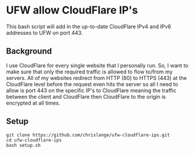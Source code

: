 # UFW allow CloudFlare IP's
This bash script will add in the up-to-date CloudFlare IPv4 and IPv6 addresses to UFW on port 443.

## Background
I use CloudFlare for every single website that I personally run. So, I want to make sure that only the required traffic is allowed to flow to/from my servers. All of my websites redirect from HTTP (80) to HTTPS (443) at the CloudFlare level before the request even hits the server so all I need to allow is port 443 on the specific IP's to CloudFlare meaning the traffic between the client and CloudFlare then CloudFlare to the origin is encrypted at all times.

## Setup
```
git clone https://github.com/chrislange/ufw-cloudflare-ips.git
cd ufw-cloudflare-ips
bash setup.sh
```
